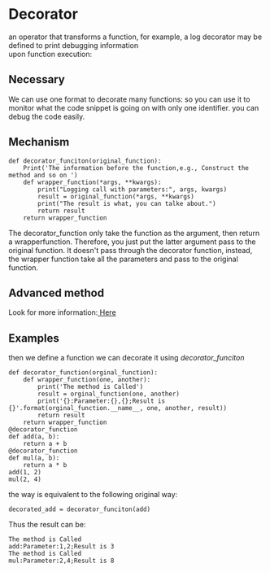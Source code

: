 # Decorator
an operator that transforms a function, for example, a log decorator may be defined to print debugging information  
upon function execution:
## Necessary
We can use one format to decorate many functions: so you can use it to monitor what the code snippet is going on with only one identifier.
you can debug the code easily.

## Mechanism
```
def decorator_funciton(original_function):
    Print('The information before the function,e.g., Construct the method and so on ')    
    def wrapper_function(*args, **kwargs):
        print("Logging call with parameters:", args, kwargs)
        result = original_function(*args, **kwargs)
        print("The result is what, you can talke about.") 
        return result     
    return wrapper_function
```
The decorator_function only take the function as the argument, then return a wrapperfunction. Therefore, you just put 
the latter argument pass to the original function. It doesn't pass through the decorator function, instead, the wrapper function take 
all the parameters and pass to the original function.

## Advanced method 
Look for more information:[ Here](https://www.ibm.com/developerworks/library/l-cpdecor/index.html)


## Examples
then we define a function we can decorate it using *decorator_funciton*
```
def decorator_function(orginal_function):
    def wrapper_function(one, another):
        print('The method is Called')
        result = orginal_function(one, another)
        print('{}:Parameter:{},{};Result is {}'.format(orginal_function.__name__, one, another, result))
        return result
    return wrapper_function
@decorator_function
def add(a, b):
    return a + b
@decorator_function
def mul(a, b):
    return a * b
add(1, 2)
mul(2, 4)

```
the way is equivalent to the following original way:
```
decorated_add = decorator_funciton(add)
```
Thus the result can be:
```
The method is Called
add:Parameter:1,2;Result is 3
The method is Called
mul:Parameter:2,4;Result is 8
```
